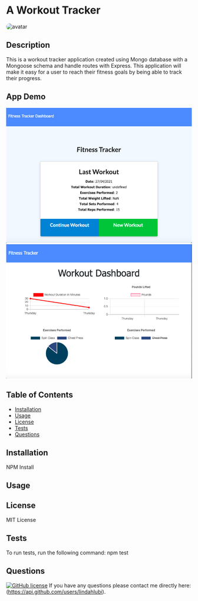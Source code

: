 # A Workout Tracker
<img src="https://avatars.githubusercontent.com/u/73988543?v=4" alt="avatar" style="border-radius: 36px" width="60" />

## Description

This is a workout tracker application created using Mongo database with a Mongoose schema and handle routes with Express. This application will make it easy for a user to reach their fitness goals by being able to track their progress.

## App Demo

<img src="/public/Sample.png"/> 
<br>
<img src="/public/analytics(demo).png"/>

## Table of Contents 

* [Installation](#installation)
* [Usage](#usage)
* [License](#license)
* [Tests](#tests)
* [Questions](#questions)

## Installation

NPM Install

## Usage

## License

MIT License

## Tests

To run tests, run the following command:
npm test

## Questions

[![GitHub license](https://img.shields.io/badge/GitHubUser-lindahlubi-orange)](https://api.github.com/users/lindahlubi)
If you have any questions please contact me directly here: (https://api.github.com/users/lindahlubi).
